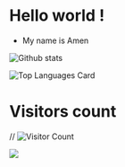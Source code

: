
# Hello world !

- My name is Amen


![Github stats](https://github-readme-stats.vercel.app/api?username=m2robot&theme=github_dark&show_icons=true&count_private=true)


![Top Languages Card](https://github-readme-stats.vercel.app/api/top-langs/?username=M2robot&layout=compact)

# Visitors count

// ![Visitor Count](https://profile-counter.glitch.me/M2robot/count.svg)


![](https://komarev.com/ghpvc/?username=M2robot)
